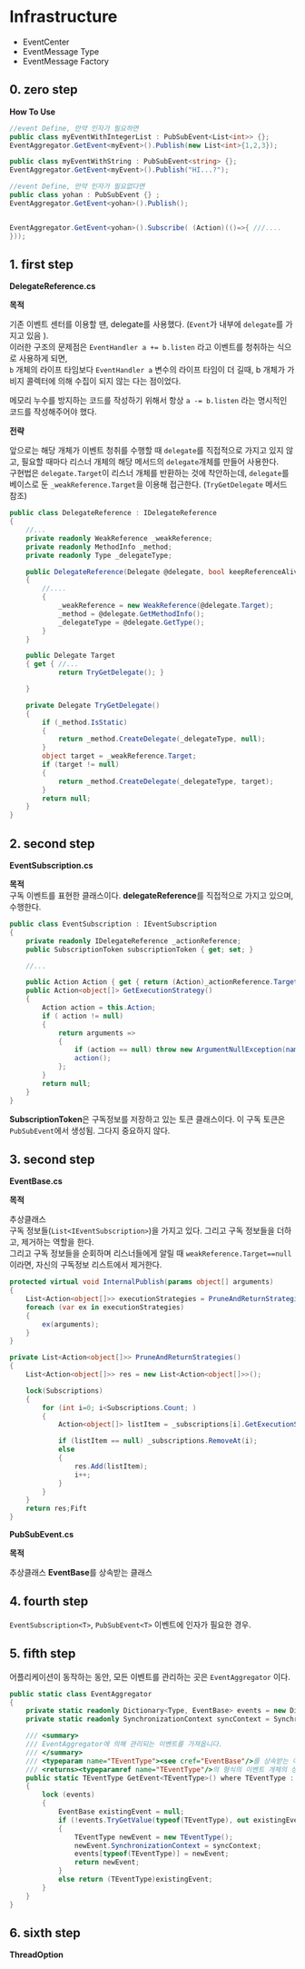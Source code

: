 ﻿# Infrastructure

* EventCenter   
* EventMessage Type  
* EventMessage Factory  


## 0. zero step 
**How To Use**

```c#
//event Define, 만약 인자가 필요하면 
public class myEventWithIntegerList : PubSubEvent<List<int>> {};
EventAggregator.GetEvent<myEvent>().Publish(new List<int>{1,2,3});

public class myEventWithString : PubSubEvent<string> {};
EventAggregator.GetEvent<myEvent>().Publish("HI...?");

//event Define, 만약 인자가 필요없다면
public class yohan : PubSubEvent {} ;
EventAggregator.GetEvent<yohan>().Publish();


EventAggregator.GetEvent<yohan>().Subscribe( (Action)(()=>{ ///....  
}));

```

## 1. first step

**DelegateReference.cs**  

**목적**

기존 이벤트 센터를 이용할 땐, delegate를 사용했다. (`Event`가 내부에 `delegate`를 가지고 있음 ).   
이러한 구조의 문제점은 `EventHandler a += b.listen` 라고 이벤트를 청취하는 식으로 사용하게 되면,  
`b` 개체의 라이프 타임보다 `EventHandler a` 변수의 라이프 타임이 더 길때, b 개체가 가비지 콜렉터에 의해 수집이 되지 않는 다는 점이었다.   

메모리 누수를 방지하는 코드를 작성하기 위해서 항상 `a -= b.listen` 라는 명시적인 코드를 작성해주어야 했다.  

**전략**  

앞으로는 해당 개체가 이벤트 청취를 수행할 때 `delegate`를 직접적으로 가지고 있지 않고, 필요할 때마다 리스너 개체의 해당 메서드의 `delegate`개체를 만들어 사용한다.   
구현법은 `delegate.Target`이 리스너 개체를 반환하는 것에 착안하는데, `delegate`를 베이스로 둔 `_weakReference.Target`을 이용해 접근한다. (`TryGetDelegate` 메서드 참조)   

```c#
public class DelegateReference : IDelegateReference
{
    //...
    private readonly WeakReference _weakReference;
    private readonly MethodInfo _method;
    private readonly Type _delegateType;

    public DelegateReference(Delegate @delegate, bool keepReferenceAlive)
    {
        //....
        {
            _weakReference = new WeakReference(@delegate.Target);
            _method = @delegate.GetMethodInfo();
            _delegateType = @delegate.GetType();
        }
    }

    public Delegate Target
    { get { //...
            return TryGetDelegate(); }

    }

    private Delegate TryGetDelegate()
    {
        if (_method.IsStatic)
        {
            return _method.CreateDelegate(_delegateType, null);
        }
        object target = _weakReference.Target;
        if (target != null)
        {
            return _method.CreateDelegate(_delegateType, target);
        }
        return null;
    }
}
```

## 2. second step

**EventSubscription.cs**  

**목적**   
구독 이벤트를 표현한 클래스이다. **delegateReference**를 직접적으로 가지고 있으며, 수행한다. 

```c#
public class EventSubscription : IEventSubscription
{
    private readonly IDelegateReference _actionReference;
    public SubscriptionToken subscriptionToken { get; set; }

    //...

    public Action Action { get { return (Action)_actionReference.Target; } }
    public Action<object[]> GetExecutionStrategy()
    {
        Action action = this.Action;
        if ( action != null)
        {
            return arguments =>
            {
                if (action == null) throw new ArgumentNullException(nameof(action));
                action();
            };
        }
        return null;
    }
}
```

**SubscriptionToken**은 구독정보를 저장하고 있는 토큰 클래스이다. 이 구독 토큰은 `PubSubEvent`에서 생성됨. 그다지 중요하지 않다.  

## 3. second step  

**EventBase.cs**

**목적**  

추상클래스    
구독 정보들(`List<IEventSubscription>`)을 가지고 있다. 그리고 구독 정보들을 더하고, 제거하는 역할을 한다.   
그리고 구독 정보들을 순회하며 리스너들에게 알릴 때 `weakReference.Target==null`이라면, 자신의 구독정보 리스트에서 제거한다.   

```c#
protected virtual void InternalPublish(params object[] arguments)
{
    List<Action<object[]>> executionStrategies = PruneAndReturnStrategies();
    foreach (var ex in executionStrategies)
    {
        ex(arguments);
    }
}

private List<Action<object[]>> PruneAndReturnStrategies()
{
    List<Action<object[]>> res = new List<Action<object[]>>();

    lock(Subscriptions)
    {
        for (int i=0; i<Subscriptions.Count; )
        {
            Action<object[]> listItem = _subscriptions[i].GetExecutionStrategy();

            if (listItem == null) _subscriptions.RemoveAt(i);
            else
            {
                res.Add(listItem);
                i++;
            }
        }
    }
    return res;Fift
}
```

**PubSubEvent.cs**

**목적**

추상클래스 **EventBase**를 상속받는 클래스  

## 4. fourth step

`EventSubscription<T>`, `PubSubEvent<T>` 이벤트에 인자가 필요한 경우.  

## 5. fifth step

어플리케이션이 동작하는 동안, 모든 이벤트를 관리하는 곳은 `EventAggregator` 이다. 

```c#
public static class EventAggregator 
{
    private static readonly Dictionary<Type, EventBase> events = new Dictionary<Type, EventBase>();
    private static readonly SynchronizationContext syncContext = SynchronizationContext.Current;

    /// <summary>
    /// EventAggregator에 의해 관리되는 이벤트를 가져옵니다. 
    /// </summary>
    /// <typeparam name="TEventType"><see cref="EventBase"/>를 상속받는 이벤트 타입을 전달합니다.</typeparam>
    /// <returns><typeparamref name="TEventType"/>의 형식의 이벤트 개체의 싱글턴 개체를 반환합니다.</returns>
    public static TEventType GetEvent<TEventType>() where TEventType : EventBase, new()
    {
        lock (events)
        {
            EventBase existingEvent = null;
            if (!events.TryGetValue(typeof(TEventType), out existingEvent))
            {
                TEventType newEvent = new TEventType();
                newEvent.SynchronizationContext = syncContext;
                events[typeof(TEventType)] = newEvent;
                return newEvent;
            }
            else return (TEventType)existingEvent;
        }
    }
}
```

## 6. sixth step

**ThreadOption**




